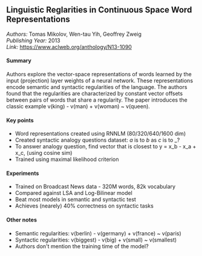 ## Linguistic Reglarities in Continuous Space Word Representations
_Authors:_ Tomas Mikolov, Wen-tau Yih, Geoffrey Zweig  
_Publishing Year:_ 2013  
_Link:_  https://www.aclweb.org/anthology/N13-1090

#### Summary
Authors explore the vector-space representations of words learned by the input (projection) layer weights of a neural network.
These representations encode semantic and syntactic regularities of the language.
The authors found that the regularities are characterized by constant vector offsets between pairs of words that share a regularity. 
The paper introduces the classic example v(king) - v(man) + v(woman) ~ v(queen).

#### Key points
- Word representations created using RNNLM (80/320/640/1600 dim)
- Created syntactic analogy questions dataset: _a_ is to _b_ as _c_ is to _?
- To answer analogy question, find vector that is closest to y = x_b - x_a + x_c, (using cosine sim) 
- Trained using maximal likelihood criterion

#### Experiments
- Trained on Broadcast News data - 320M words, 82k vocabulary
- Compared against LSA and Log-Bilinear model
- Beat most models in semantic and syntactic test
- Achieves (nearely) 40% correctness on syntactic tasks


#### Other notes
- Semantic regularities: v(berlin) - v(germany) + v(france) ~ v(paris)
- Syntactic regularities: v(biggest) - v(big) + v(small) ~ v(smallest) 
- Authors don't mention the training time of the model?
